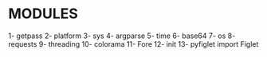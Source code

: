 # MODULES
1- getpass
2- platform 
3- sys
4- argparse 
5- time
6- base64
7- os 
8- requests
9- threading 
10- colorama
11- Fore
12- init
13- pyfiglet import Figlet